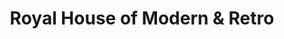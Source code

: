 ---
title: "Royal House of Modern & Retro"
url: /front-royal/royal-house-of-modern-und-retro/
shop: Antiquitäten
---